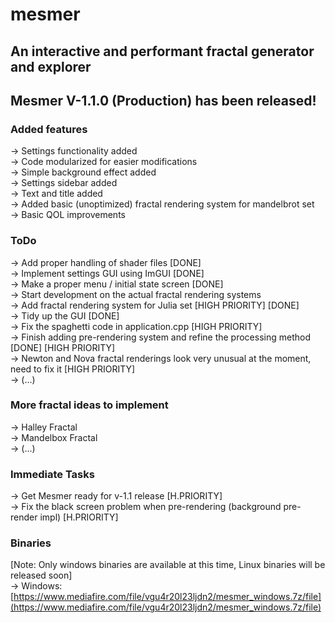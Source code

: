 # mesmer

## An interactive and performant fractal generator and explorer
## Mesmer V-1.1.0 (Production) has been released!

### Added features
-> Settings functionality added <br>
-> Code modularized for easier modifications <br>
-> Simple background effect added <br>
-> Settings sidebar added <br>
-> Text and title added <br>
-> Added basic (unoptimized) fractal rendering system for mandelbrot set <br>
-> Basic QOL improvements <br>

### ToDo
-> Add proper handling of shader files [DONE] <br>
-> Implement settings GUI using ImGUI [DONE] <br>
-> Make a proper menu / initial state screen [DONE] <br>
-> Start development on the actual fractal rendering systems <br>
-> Add fractal rendering system for Julia set [HIGH PRIORITY] [DONE] <br>
-> Tidy up the GUI [DONE] <br>
-> Fix the spaghetti code in application.cpp [HIGH PRIORITY] <br>
-> Finish adding pre-rendering system and refine the processing method [DONE] [HIGH PRIORITY] <br>
-> Newton and Nova fractal renderings look very unusual at the moment, need to fix it [HIGH PRIORITY] <br>
-> (...) <br>

### More fractal ideas to implement
-> Halley Fractal <br>
-> Mandelbox Fractal <br>
-> (...) <br>

### Immediate Tasks
-> Get Mesmer ready for v-1.1 release [H.PRIORITY] <br>
-> Fix the black screen problem when pre-rendering (background pre-render impl) [H.PRIORITY] <br>

### Binaries
[Note: Only windows binaries are available at this time, Linux binaries will be released soon] <br>
-> Windows: [https://www.mediafire.com/file/vgu4r20l23ljdn2/mesmer_windows.7z/file](https://www.mediafire.com/file/vgu4r20l23ljdn2/mesmer_windows.7z/file)

